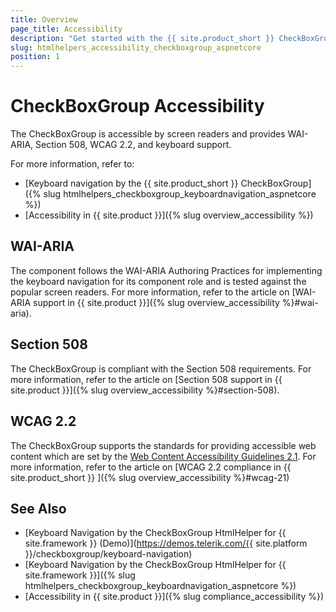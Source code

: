 ```yaml
---
title: Overview
page_title: Accessibility
description: "Get started with the {{ site.product_short }} CheckBoxGroup by Telerik UI and learn about its accessibility support for WAI-ARIA, Section 508, and WCAG 2.2."
slug: htmlhelpers_accessibility_checkboxgroup_aspnetcore
position: 1
---
```


# CheckBoxGroup Accessibility

The CheckBoxGroup is accessible by screen readers and provides WAI-ARIA, Section 508, WCAG 2.2, and keyboard support.

For more information, refer to:
* [Keyboard navigation by the {{ site.product_short }} CheckBoxGroup]({% slug htmlhelpers_checkboxgroup_keyboardnavigation_aspnetcore %})
* [Accessibility in {{ site.product }}]({% slug overview_accessibility %})

## WAI-ARIA

The component follows the WAI-ARIA Authoring Practices for implementing the keyboard navigation for its component role and is tested against the popular screen readers. For more information, refer to the article on [WAI-ARIA support in {{ site.product }}]({% slug overview_accessibility %}#wai-aria).

## Section 508

The CheckBoxGroup is compliant with the Section 508 requirements. For more information, refer to the article on [Section 508 support in {{ site.product }}]({% slug overview_accessibility %}#section-508).

## WCAG 2.2

The CheckBoxGroup supports the standards for providing accessible web content which are set by the [Web Content Accessibility Guidelines 2.1](https://www.w3.org/TR/WCAG/). For more information, refer to the article on [WCAG 2.2 compliance in {{ site.product_short }} ]({% slug overview_accessibility %}#wcag-21)

## See Also

* [Keyboard Navigation by the CheckBoxGroup HtmlHelper for {{ site.framework }} (Demo)](https://demos.telerik.com/{{ site.platform }}/checkboxgroup/keyboard-navigation)
* [Keyboard Navigation by the CheckBoxGroup HtmlHelper for {{ site.framework }}]({% slug htmlhelpers_checkboxgroup_keyboardnavigation_aspnetcore %})
* [Accessibility in {{ site.product }}]({% slug compliance_accessibility %})
